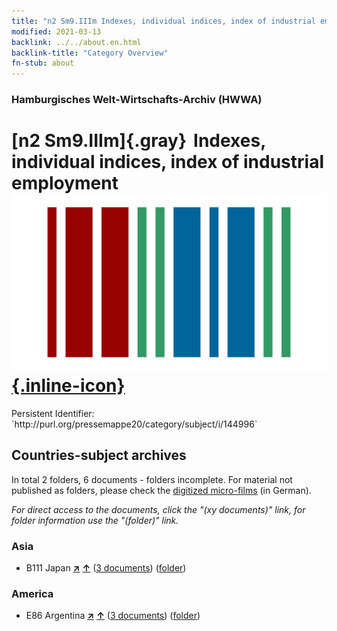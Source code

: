 ```yaml
---
title: "n2 Sm9.IIIm Indexes, individual indices, index of industrial employment"
modified: 2021-03-13
backlink: ../../about.en.html
backlink-title: "Category Overview"
fn-stub: about
---
```


### Hamburgisches Welt-Wirtschafts-Archiv (HWWA)

# [n2 Sm9.IIIm]{.gray}&#8201; Indexes, individual indices, index of industrial employment &#160; [![Wikidata](/images/Wikidata-logo.svg "Wikidata"){.inline-icon}](http://www.wikidata.org/entity/Q104710493)

<div class="hint">Persistent Identifier: `http://purl.org/pressemappe20/category/subject/i/144996`</div>







## Countries-subject archives





In total 2 folders, 6 documents - folders incomplete.
For material not published as folders, please check the [digitized micro-films](/film/h1_sh.de.html) (in German).

_For direct access to the documents, click the "(xy documents)" link, for folder information use the "(folder)" link._



### Asia

- B111 Japan [**&nearr;**](../../../geo/i/141272/about.en.html "Japan (all folders)") [**&uarr;**](../../../geo/about.en.html#B111 "Country category system") (<a href="https://pm20.zbw.eu/iiifview/folder/sh/141272,144996" title="about: Japan : Indexes, individual indices, index of industrial employment" target="_blank">3 documents</a>) ([folder](../../../../folder/sh/1412xx/141272/1449xx/144996/about.en.html))

### America

- E86 Argentina [**&nearr;**](../../../geo/i/141692/about.en.html "Argentina (all folders)") [**&uarr;**](../../../geo/about.en.html#E86 "Country category system") (<a href="https://pm20.zbw.eu/iiifview/folder/sh/141692,144996" title="about: Argentina : Indexes, individual indices, index of industrial employment" target="_blank">3 documents</a>) ([folder](../../../../folder/sh/1416xx/141692/1449xx/144996/about.en.html))








